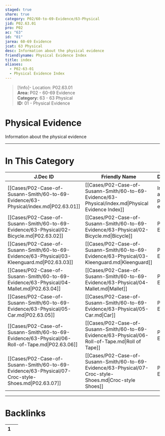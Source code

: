 ```yaml
---  
staged: true  
share: true  
category: P02/60-to-69-Evidence/63-Physical  
jid: P02.63.01  
pro: P02  
ac: "63"  
id: "01"  
jarea: 60-69 Evidence  
jcat: 63 Physical  
desc: Information about the physical evidence  
friendlyname: Physical Evidence Index  
title: index  
aliases:  
  - P02-63-01  
  - Physical Evidence Index  
---  
```

  
>[!info]- Location: P02.63.01  
>**Area:** P02 - 60-69 Evidence  
>**Category:** 63 - 63 Physical  
>**ID:** 01 - Physical Evidence  
  
# Physical Evidence  
  
Information about the physical evidence  
   
  
  
---  
# In This Category  
  
| J.Dec ID                                                                                           | Friendly Name                                                                                             | Description                             |  
| -------------------------------------------------------------------------------------------------- | --------------------------------------------------------------------------------------------------------- | --------------------------------------- |  
| [[Cases/P02-Case-of-Susann-Smith/60-to-69-Evidence/63-Physical/index.md\|P02.63.01]]               | [[Cases/P02-Case-of-Susann-Smith/60-to-69-Evidence/63-Physical/index.md\|Physical Evidence Index]]        | Information about the physical evidence |  
| [[Cases/P02-Case-of-Susann-Smith/60-to-69-Evidence/63-Physical/02-Bicycle.md\|P02.63.02]]          | [[Cases/P02-Case-of-Susann-Smith/60-to-69-Evidence/63-Physical/02-Bicycle.md\|Bicycle]]                   | Physical Evidence                       |  
| [[Cases/P02-Case-of-Susann-Smith/60-to-69-Evidence/63-Physical/03-Kleenguard.md\|P02.63.03]]       | [[Cases/P02-Case-of-Susann-Smith/60-to-69-Evidence/63-Physical/03-Kleenguard.md\|Kleenguard]]             | Physical Evidence                       |  
| [[Cases/P02-Case-of-Susann-Smith/60-to-69-Evidence/63-Physical/04-Mallet.md\|P02.63.04]]           | [[Cases/P02-Case-of-Susann-Smith/60-to-69-Evidence/63-Physical/04-Mallet.md\|Mallet]]                     | Physical Evidence                       |  
| [[Cases/P02-Case-of-Susann-Smith/60-to-69-Evidence/63-Physical/05-Car.md\|P02.63.05]]              | [[Cases/P02-Case-of-Susann-Smith/60-to-69-Evidence/63-Physical/05-Car.md\|Car]]                           | Physical Evidence                       |  
| [[Cases/P02-Case-of-Susann-Smith/60-to-69-Evidence/63-Physical/06-Roll-of-Tape.md\|P02.63.06]]     | [[Cases/P02-Case-of-Susann-Smith/60-to-69-Evidence/63-Physical/06-Roll-of-Tape.md\|Roll of Tape]]         | Physical Evidence                       |  
| [[Cases/P02-Case-of-Susann-Smith/60-to-69-Evidence/63-Physical/07-Croc-style-Shoes.md\|P02.63.07]] | [[Cases/P02-Case-of-Susann-Smith/60-to-69-Evidence/63-Physical/07-Croc-style-Shoes.md\|Croc-style Shoes]] | Physical Evidence                       |  
  
  
---  
# Backlinks  
<div><table class="dataview table-view-table"><thead class="table-view-thead"><tr class="table-view-tr-header"><th class="table-view-th"><span></span><span class="dataview small-text">1</span></th><th class="table-view-th"><span></span></th></tr></thead><tbody class="table-view-tbody"></tbody></table></div>
